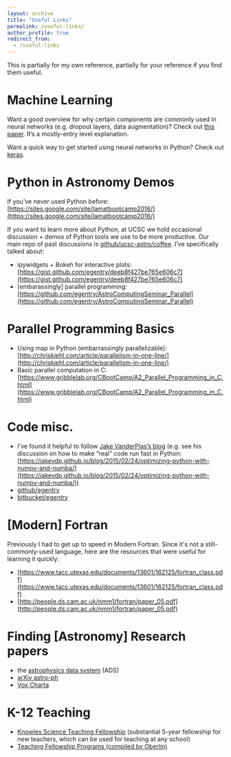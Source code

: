 ```yaml
---
layout: archive
title: "Useful Links"
permalink: /useful-links/
author_profile: true
redirect_from:
  - /useful-links
---
```


This is partially for my own reference, partially for your reference if you find them useful.

# Machine Learning

Want a good overview for why certain components are commonly used in neural networks (e.g. dropout layers, data augmentation)? Check out [this paper](https://papers.nips.cc/paper/4824-imagenet-classification-with-deep-convolutional-neural-networks.pdf). It’s a mostly-entry level explanation.

Want a quick way to get started using neural networks in Python? Check out [keras](https://keras.io/).

# Python in Astronomy Demos

If you’ve never used Python before: [https://sites.google.com/site/lamatbootcamp2016/](https://sites.google.com/site/lamatbootcamp2016/)

If you want to learn more about Python, at UCSC we hold occasional discussion + demos of Python tools we use to be more productive. Our main repo of past discussions is [github/ucsc-astro/coffee](https://github.com/ucsc-astro/coffee). I’ve specifically talked about:


 - ipywidgets + Bokeh for interactive plots: [https://gist.github.com/egentry/deeb8f427be765e606c7](https://gist.github.com/egentry/deeb8f427be765e606c7)
 - [embarassingly] parallel programming: [https://github.com/egentry/AstroComputingSeminar_Parallel](https://github.com/egentry/AstroComputingSeminar_Parallel)

# Parallel Programming Basics


 - Using map in Python (embarrassingly parallelizable): [http://chriskiehl.com/article/parallelism-in-one-line/](http://chriskiehl.com/article/parallelism-in-one-line/)
 - Basic parallel computation in C: [https://www.gribblelab.org/CBootCamp/A2_Parallel_Programming_in_C.html](https://www.gribblelab.org/CBootCamp/A2_Parallel_Programming_in_C.html)


# Code misc.


 - I’ve found it helpful to follow [Jake VanderPlas’s blog](https://jakevdp.github.io/) (e.g. see his discussion on how to make “real” code run fast in Python: [https://jakevdp.github.io/blog/2015/02/24/optimizing-python-with-numpy-and-numba/](https://jakevdp.github.io/blog/2015/02/24/optimizing-python-with-numpy-and-numba/))
 - [github/egentry](https://github.com/egentry)
 - [bitbucket/egentry](https://bitbucket.org/egentry/)

# [Modern] Fortran

Previously I had to get up to speed in Modern Fortran. Since it's not a still-commonly-used language, here are the resources that were useful for learning it quickly:
- [https://www.tacc.utexas.edu/documents/13601/162125/fortran_class.pdf](https://www.tacc.utexas.edu/documents/13601/162125/fortran_class.pdf)
- [http://people.ds.cam.ac.uk/nmm1/fortran/paper_05.pdf](http://people.ds.cam.ac.uk/nmm1/fortran/paper_05.pdf)

# Finding [Astronomy] Research papers

 - the [astrophysics data system](https://ui.adsabs.harvard.edu/) (ADS)
 - [arXiv astro-ph](http://arxiv.org/archive/astro-ph)
 - [Vox Charta](http://voxcharta.org/)

# K-12 Teaching
- [Knowles Science Teaching Fellowship](http://www.kstf.org/) (substantial 5-year fellowship for new teachers, which can be used for teaching at any school)
- [Teaching Fellowship Programs (compiled by Oberlin)](https://www.oberlin.edu/career/go/gap-year/teaching-fellowships)



